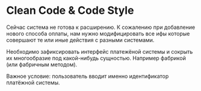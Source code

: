 # Clean Code & Code Style

Сейчас система не готова к расширению. К сожалению при добавление нового способа оплаты, нам нужно модифицировать все ифы которые совершают те или иные действия с разными системами.  
  
Необходимо зафиксировать интерфейс платежёной системы и сокрыть их многообразие под какой-нибудь сущностью. Например фабрикой (или фабричным методом).  
  
Важное условие: пользователь вводит именно идентификатор платёжной системы.